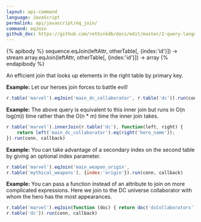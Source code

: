 ```yaml
---
layout: api-command 
language: JavaScript
permalink: api/javascript/eq_join/
command: eqJoin
github_doc: https://github.com/rethinkdb/docs/edit/master/2-query-language/api/javascript/joins/eqJoin.md
---
```


{% apibody %}
sequence.eqJoin(leftAttr, otherTable[, {index:'id'}]) → stream
array.eqJoin(leftAttr, otherTable[, {index:'id'}]) → array
{% endapibody %}

An efficient join that looks up elements in the right table by primary key.

__Example:__ Let our heroes join forces to battle evil!

```js
r.table('marvel').eqJoin('main_dc_collaborator', r.table('dc')).run(conn, callback)
```

__Example:__ The above query is equivalent to this inner join but runs in O(n log(m)) time rather than the O(n * m) time the inner join takes.

```js
r.table('marvel').innerJoin(r.table('dc'), function(left, right) {
    return left('main_dc_collaborator').eq(right('hero_name'));
}).run(conn, callback)
```


__Example:__ You can take advantage of a secondary index on the second table by giving an optional index parameter.

```js
r.table('marvel').eqJoin('main_weapon_origin',
r.table('mythical_weapons'), {index:'origin'}).run(conn, callback)
```

__Example:__ You can pass a function instead of an attribute to join on more complicated expressions. Here we join to the DC universe collaborator with whom the hero has the most appearances.

```js
r.table('marvel').eqJoin(function (doc) { return doc('dcCollaborators').orderBy('appearances').nth(0)('name'); },
r.table('dc')).run(conn, callback)
```

